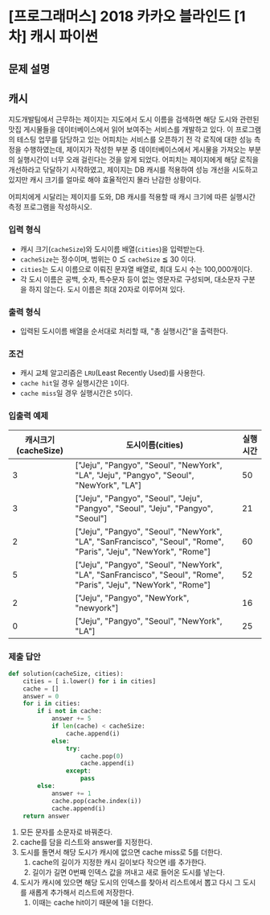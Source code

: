 # [프로그래머스] 2018 카카오 블라인드 [1차] 캐시 파이썬

## 문제 설명

## 캐시

지도개발팀에서 근무하는 제이지는 지도에서 도시 이름을 검색하면 해당 도시와 관련된 맛집 게시물들을 데이터베이스에서 읽어 보여주는 서비스를 개발하고 있다.
이 프로그램의 테스팅 업무를 담당하고 있는 어피치는 서비스를 오픈하기 전 각 로직에 대한 성능 측정을 수행하였는데, 제이지가 작성한 부분 중 데이터베이스에서 게시물을 가져오는 부분의 실행시간이 너무 오래 걸린다는 것을 알게 되었다.
어피치는 제이지에게 해당 로직을 개선하라고 닦달하기 시작하였고, 제이지는 DB 캐시를 적용하여 성능 개선을 시도하고 있지만 캐시 크기를 얼마로 해야 효율적인지 몰라 난감한 상황이다.

어피치에게 시달리는 제이지를 도와, DB 캐시를 적용할 때 캐시 크기에 따른 실행시간 측정 프로그램을 작성하시오.

### 입력 형식

- 캐시 크기(`cacheSize`)와 도시이름 배열(`cities`)을 입력받는다.
- `cacheSize`는 정수이며, 범위는 0 ≦ `cacheSize` ≦ 30 이다.
- `cities`는 도시 이름으로 이뤄진 문자열 배열로, 최대 도시 수는 100,000개이다.
- 각 도시 이름은 공백, 숫자, 특수문자 등이 없는 영문자로 구성되며, 대소문자 구분을 하지 않는다. 도시 이름은 최대 20자로 이루어져 있다.

### 출력 형식

- 입력된 도시이름 배열을 순서대로 처리할 때, "총 실행시간"을 출력한다.

### 조건

- 캐시 교체 알고리즘은 `LRU`(Least Recently Used)를 사용한다.
- `cache hit`일 경우 실행시간은 `1`이다.
- `cache miss`일 경우 실행시간은 `5`이다.

### 입출력 예제

| 캐시크기(cacheSize) | 도시이름(cities)                                             | 실행시간 |
| ------------------- | ------------------------------------------------------------ | -------- |
| 3                   | ["Jeju", "Pangyo", "Seoul", "NewYork", "LA", "Jeju", "Pangyo", "Seoul", "NewYork", "LA"] | 50       |
| 3                   | ["Jeju", "Pangyo", "Seoul", "Jeju", "Pangyo", "Seoul", "Jeju", "Pangyo", "Seoul"] | 21       |
| 2                   | ["Jeju", "Pangyo", "Seoul", "NewYork", "LA", "SanFrancisco", "Seoul", "Rome", "Paris", "Jeju", "NewYork", "Rome"] | 60       |
| 5                   | ["Jeju", "Pangyo", "Seoul", "NewYork", "LA", "SanFrancisco", "Seoul", "Rome", "Paris", "Jeju", "NewYork", "Rome"] | 52       |
| 2                   | ["Jeju", "Pangyo", "NewYork", "newyork"]                     | 16       |
| 0                   | ["Jeju", "Pangyo", "Seoul", "NewYork", "LA"]                 | 25       |

### 제출 답안

```python
def solution(cacheSize, cities):
    cities = [ i.lower() for i in cities]
    cache = []
    answer = 0
    for i in cities:
        if i not in cache:
            answer += 5
            if len(cache) < cacheSize:
                cache.append(i)
            else:
                try:
                    cache.pop(0)
                    cache.append(i)
                except:
                    pass
        else:
            answer += 1
            cache.pop(cache.index(i))
            cache.append(i)
    return answer
```

1. 모든 문자를 소문자로 바꿔준다.
2. cache를 담을 리스트와 answer를 지정한다.
3. 도시를 돌면서 해당 도시가 캐시에 없으면 cache miss로 5를 더한다.
   1. cache의 길이가 지정한 캐시 길이보다 작으면 i를 추가한다.
   2. 길이가 길면 0번째 인덱스 값을 꺼내고 새로 들어온 도시를 넣는다.
4. 도시가 캐시에 있으면 해당 도시의 인덱스를 찾아서 리스트에서 뽑고 다시 그 도시를 새롭게 추가해서 리스트에 저장한다.
   1. 이때는 cache hit이기 때문에 1을 더한다.

